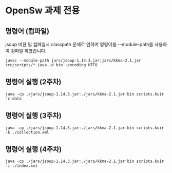 # OpenSw 과제 전용 


## 명령어 (컴파일)
  jsoup 버젼 및 컴파일시 classpath 문제로 인하여 명령어를 --module-path를 사용하여 컴파일 하였습니다. 
  
  `javac --module-path jars/jsoup-1.14.3.jar:jars/kkma-2.1.jar src/scripts/*.java -d bin -encoding UTF8`
  
## 명령어 실행 (2주차)
  `java -cp ./jars/jsoup-1.14.3.jar:./jars/kkma-2.1.jar:bin scripts.kuir -c data`
## 명령어 실행  (3주차)
  `java -cp ./jars/jsoup-1.14.3.jar:./jars/kkma-2.1.jar:bin scripts.kuir -k ./collection.xml`
## 명령어 실행  (4주차)
  `java -cp ./jars/jsoup-1.14.3.jar:./jars/kkma-2.1.jar:bin scripts.kuir -i ./index.xml`
  
